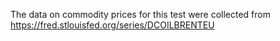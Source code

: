 The data on commodity prices for this test were collected from https://fred.stlouisfed.org/series/DCOILBRENTEU
